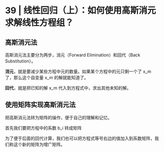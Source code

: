 # 39 | 线性回归（上）：如何使用高斯消元求解线性方程组？

## 高斯消元法

高斯消元法主要分为两步，消元（Forward Elimination）和回代（Back Substitution）。

**消元**，就是要减少某些方程中元的数量。如果某个方程中的元只剩一个了 x_m 了，那么这个自变量 x_m 的解就能知道了。

**回代**，就是把已知的解 x_m 代入到方程式中，求出其他未知的解。

## 使用矩阵实现高斯消元法

把高斯消元法转为矩阵的操作，便于自己的理解和记忆。

首先我们要把方程中的系数 b_i 转成矩阵

为了便于后面的回代计算，我们也可以把方程式等号右边的值加入到系数矩阵，我们称这个新的矩阵为增广矩阵。